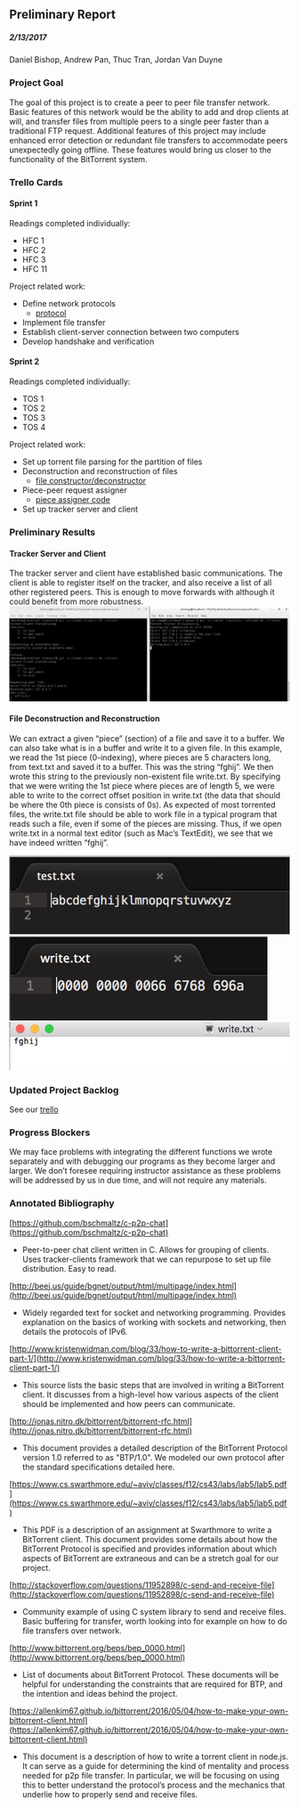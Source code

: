 ## Preliminary Report
##### 2/13/2017
Daniel Bishop, Andrew Pan, Thuc Tran, Jordan Van Duyne


### Project Goal
The goal of this project is to create a peer to peer file transfer network. Basic features of this network would be the ability to add and drop clients at will, and transfer files from multiple peers to a single peer faster than a traditional FTP request. Additional features of this project may include enhanced error detection or redundant file transfers to accommodate peers unexpectedly going offline. These features would bring us closer to the functionality of the BitTorrent system.

### Trello Cards
#### Sprint 1
Readings completed individually:
* HFC 1
* HFC 2
* HFC 3
* HFC 11  

Project related work:
* Define network protocols
  * [protocol](https://github.com/Daniel6/SoftSysDubstepDucks/blob/master/protocol.md)
* Implement file transfer
* Establish client-server connection between two computers
* Develop handshake and verification  

#### Sprint 2
Readings completed individually:
* TOS 1
* TOS 2
* TOS 3
* TOS 4  

Project related work:
* Set up torrent file parsing for the partition of files
* Deconstruction and reconstruction of files
  * [file constructor/deconstructor](https://github.com/Daniel6/SoftSysDubstepDucks/blob/file-construction/examples/file-construction/file_constructor.c)
* Piece-peer request assigner
  * [piece assigner code](https://github.com/Daniel6/SoftSysDubstepDucks/blob/piece-selection/piece_selection/piece_selector.c)
* Set up tracker server and client

### Preliminary Results  
#### Tracker Server and Client
The tracker server and client have established basic communications. The client is able to register itself on the tracker, and also receive a list of all other registered peers. This is enough to move forwards with although it could benefit from more robustness.  
![example](../images/tracker-example.png)

#### File Deconstruction and Reconstruction  
We can extract a given “piece” (section) of a file and save it to a buffer. We can also take what is in a buffer and write it to a given file.
In this example, we read the 1st piece (0-indexing), where pieces are 5 characters long, from text.txt and saved it to a buffer. This was the string “fghij”. We then wrote this string to the previously non-existent file write.txt. By specifying that we were writing the 1st piece where pieces are of length 5, we were able to write to the correct offset position in write.txt (the data that should be where the 0th piece is consists of 0s). As expected of most torrented files, the write.txt file should be able to work file in a typical program that reads such a file, even if some of the pieces are missing. Thus, if we open write.txt in a normal text editor (such as Mac’s TextEdit), we see that we have indeed written “fghij”.

![test.txt](../images/piece_selection_test.png)
![write.txt](../images/piece_selection_write.png)
![write.txt in TextEdit](../images/piece_selection_nice_view.png)

### Updated Project Backlog
See our [trello](https://trello.com/b/vVNhx3WF/softsysdubstepducks)

### Progress Blockers
We may face problems with integrating the different functions we wrote separately and with debugging our programs as they become larger and larger. We don’t foresee requiring instructor assistance as these problems will be addressed by us in due time, and will not require any materials.

### Annotated Bibliography
[https://github.com/bschmaltz/c-p2p-chat](https://github.com/bschmaltz/c-p2p-chat)

- Peer-to-peer chat client written in C. Allows for grouping of clients. Uses tracker-clients framework that we can repurpose to set up file distribution. Easy to read.

[http://beej.us/guide/bgnet/output/html/multipage/index.html](http://beej.us/guide/bgnet/output/html/multipage/index.html)

- Widely regarded text for socket and networking programming. Provides explanation on the basics of working with sockets and networking, then details the protocols of IPv6.

[http://www.kristenwidman.com/blog/33/how-to-write-a-bittorrent-client-part-1/](http://www.kristenwidman.com/blog/33/how-to-write-a-bittorrent-client-part-1/)

- This source lists the basic steps that are involved in writing a BitTorrent client.  It discusses from a high-level how various aspects of the client should be implemented and how peers can communicate.

[http://jonas.nitro.dk/bittorrent/bittorrent-rfc.html](http://jonas.nitro.dk/bittorrent/bittorrent-rfc.html)

- This document provides a detailed description of the BitTorrent Protocol version 1.0 referred to as "BTP/1.0". We modeled our own protocol after the standard specifications detailed here.

[https://www.cs.swarthmore.edu/~aviv/classes/f12/cs43/labs/lab5/lab5.pdf](https://www.cs.swarthmore.edu/~aviv/classes/f12/cs43/labs/lab5/lab5.pdf)

- This PDF is a description of an assignment at Swarthmore to write a BitTorrent client. This document provides some details about how the BitTorrent Protocol is specified and provides information about which aspects of BitTorrent are extraneous and can be a stretch goal for our project.

[http://stackoverflow.com/questions/11952898/c-send-and-receive-file](http://stackoverflow.com/questions/11952898/c-send-and-receive-file)

- Community example of using C system library to send and receive files. Basic buffering for transfer, worth looking into for example on how to do file transfers over network.

[http://www.bittorrent.org/beps/bep_0000.html](http://www.bittorrent.org/beps/bep_0000.html)

- List of documents about BitTorrent Protocol. These documents will be helpful for understanding the constraints that are required for BTP, and the intention and ideas behind the project.  

[https://allenkim67.github.io/bittorrent/2016/05/04/how-to-make-your-own-bittorrent-client.html](https://allenkim67.github.io/bittorrent/2016/05/04/how-to-make-your-own-bittorrent-client.html)

- This document is a description of how to write a torrent client in node.js. It can serve as a guide for determining the kind of mentality and process needed for p2p file transfer. In particular, we will be focusing on using this to better understand the protocol’s process and the mechanics that underlie how to properly send and receive files.
